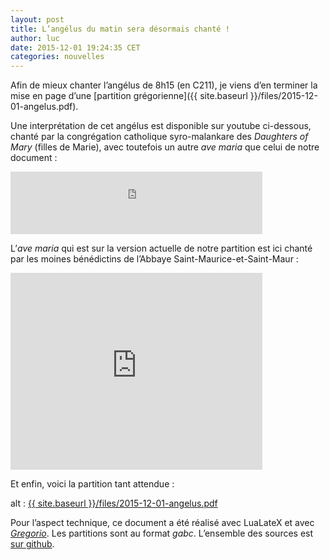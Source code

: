 ```yaml
---
layout: post
title: L’angélus du matin sera désormais chanté !
author: luc
date: 2015-12-01 19:24:35 CET
categories: nouvelles
---
```


Afin de mieux chanter l’angélus de 8h15 (en C211), je viens d’en terminer la mise en page d’une [partition grégorienne]({{ site.baseurl }}/files/2015-12-01-angelus.pdf).

Une interprétation de cet angélus est disponible sur youtube ci-dessous, chanté par la congrégation catholique syro-malankare des *Daughters of Mary* (filles de Marie), avec toutefois un autre *ave maria* que celui de notre document :

<iframe width="80%" height="100" src="https://www.youtube.com/embed/g7BbncHyw9E" frameborder="0" allowfullscreen></iframe>

L’*ave maria* qui est sur la version actuelle de notre partition est ici chanté par les moines bénédictins de l’Abbaye Saint-Maurice-et-Saint-Maur :

<iframe width="80%" height="315" src="https://www.youtube.com/embed/LSAPvTeyfZk" frameborder="0" allowfullscreen></iframe>

Et enfin, voici la partition tant attendue :

<object data="{{ site.baseurl }}/files/2015-12-01-angelus.pdf" type="application/pdf" width="100%" height="1200px">
  alt : <a href="{{ site.baseurl }}/files/2015-12-01-angelus.pdf">{{ site.baseurl }}/files/2015-12-01-angelus.pdf</a>
</object>


Pour l’aspect technique, ce document a été réalisé avec LuaLateX et avec [*Gregorio*](https://gregorio-project.github.io/). Les partitions sont au format *gabc*. L’ensemble des sources est [sur github](https://github.com/cccroix/Angelus).
